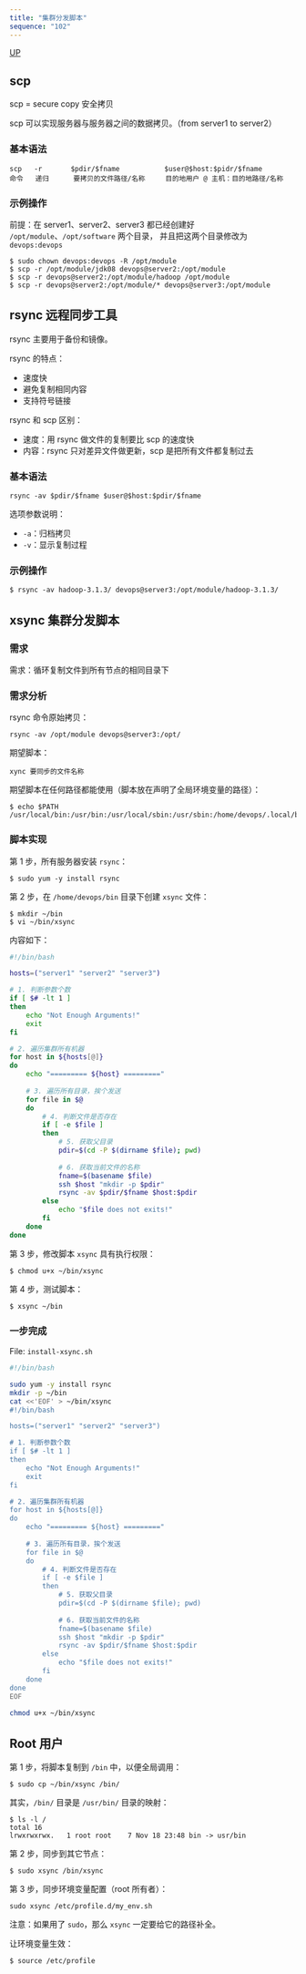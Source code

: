 ```yaml
---
title: "集群分发脚本"
sequence: "102"
---
```


[UP](/linux.html)


## scp

scp = secure copy 安全拷贝

scp 可以实现服务器与服务器之间的数据拷贝。（from server1 to server2）

### 基本语法

```text
scp   -r       $pdir/$fname           $user@$host:$pidr/$fname
命令   递归      要拷贝的文件路径/名称     目的地用户 @ 主机：目的地路径/名称
```

### 示例操作

前提：在 server1、server2、server3 都已经创建好 `/opt/module`、`/opt/software` 两个目录，
并且把这两个目录修改为 `devops:devops`

```text
$ sudo chown devops:devops -R /opt/module
$ scp -r /opt/module/jdk08 devops@server2:/opt/module
$ scp -r devops@server2:/opt/module/hadoop /opt/module
$ scp -r devops@server2:/opt/module/* devops@server3:/opt/module
```

## rsync 远程同步工具

rsync 主要用于备份和镜像。

rsync 的特点：

- 速度快
- 避免复制相同内容
- 支持符号链接

rsync 和 scp 区别：

- 速度：用 rsync 做文件的复制要比 scp 的速度快
- 内容：rsync 只对差异文件做更新，scp 是把所有文件都复制过去

### 基本语法

```text
rsync -av $pdir/$fname $user@$host:$pdir/$fname
```

选项参数说明：

- `-a`：归档拷贝
- `-v`：显示复制过程

### 示例操作

```text
$ rsync -av hadoop-3.1.3/ devops@server3:/opt/module/hadoop-3.1.3/
```

## xsync 集群分发脚本

### 需求

需求：循环复制文件到所有节点的相同目录下

### 需求分析

rsync 命令原始拷贝：

```text
rsync -av /opt/module devops@server3:/opt/
```

期望脚本：

```text
xync 要同步的文件名称
```

期望脚本在任何路径都能使用（脚本放在声明了全局环境变量的路径）：

```text
$ echo $PATH
/usr/local/bin:/usr/bin:/usr/local/sbin:/usr/sbin:/home/devops/.local/bin:/home/devops/bin
```

### 脚本实现

第 1 步，所有服务器安装 `rsync`：

```text
$ sudo yum -y install rsync
```

第 2 步，在 `/home/devops/bin` 目录下创建 `xsync` 文件：

```text
$ mkdir ~/bin
$ vi ~/bin/xsync
```

内容如下：

```bash
#!/bin/bash

hosts=("server1" "server2" "server3")

# 1. 判断参数个数
if [ $# -lt 1 ]
then
    echo "Not Enough Arguments!"
    exit
fi

# 2. 遍历集群所有机器
for host in ${hosts[@]}
do
    echo "========= ${host} ========="
    
    # 3. 遍历所有目录，挨个发送
    for file in $@
    do
        # 4. 判断文件是否存在
        if [ -e $file ]
        then
            # 5. 获取父目录
            pdir=$(cd -P $(dirname $file); pwd)
            
            # 6. 获取当前文件的名称
            fname=$(basename $file)
            ssh $host "mkdir -p $pdir"
            rsync -av $pdir/$fname $host:$pdir
        else
            echo "$file does not exits!"
        fi
    done
done
```

第 3 步，修改脚本 `xsync` 具有执行权限：

```text
$ chmod u+x ~/bin/xsync
```

第 4 步，测试脚本：

```text
$ xsync ~/bin
```

### 一步完成

File: `install-xsync.sh`

```bash
#!/bin/bash

sudo yum -y install rsync
mkdir -p ~/bin
cat <<'EOF' > ~/bin/xsync
#!/bin/bash

hosts=("server1" "server2" "server3")

# 1. 判断参数个数
if [ $# -lt 1 ]
then
    echo "Not Enough Arguments!"
    exit
fi

# 2. 遍历集群所有机器
for host in ${hosts[@]}
do
    echo "========= ${host} ========="
    
    # 3. 遍历所有目录，挨个发送
    for file in $@
    do
        # 4. 判断文件是否存在
        if [ -e $file ]
        then
            # 5. 获取父目录
            pdir=$(cd -P $(dirname $file); pwd)
            
            # 6. 获取当前文件的名称
            fname=$(basename $file)
            ssh $host "mkdir -p $pdir"
            rsync -av $pdir/$fname $host:$pdir
        else
            echo "$file does not exits!"
        fi
    done
done
EOF

chmod u+x ~/bin/xsync
```

## Root 用户

第 1 步，将脚本复制到 `/bin` 中，以便全局调用：

```text
$ sudo cp ~/bin/xsync /bin/
```

其实，`/bin/` 目录是 `/usr/bin/` 目录的映射：

```text
$ ls -l /
total 16
lrwxrwxrwx.   1 root root    7 Nov 18 23:48 bin -> usr/bin
```

第 2 步，同步到其它节点：

```text
$ sudo xsync /bin/xsync
```

第 3 步，同步环境变量配置（root 所有者）：

```text
sudo xsync /etc/profile.d/my_env.sh
```

注意：如果用了 `sudo`，那么 `xsync` 一定要给它的路径补全。

让环境变量生效：

```text
$ source /etc/profile
```
